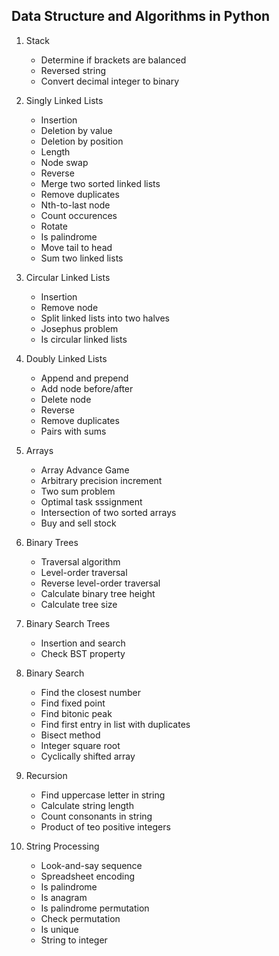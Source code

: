 ## Data Structure and Algorithms in Python

1. Stack
    - Determine if brackets are balanced
    - Reversed string
    - Convert decimal integer to binary 

2. Singly Linked Lists
    - Insertion
    - Deletion by value
    - Deletion by position
    - Length
    - Node swap
    - Reverse
    - Merge two sorted linked lists
    - Remove duplicates
    - Nth-to-last node
    - Count occurences
    - Rotate
    - Is palindrome
    - Move tail to head
    - Sum two linked lists

3. Circular Linked Lists
    - Insertion
    - Remove node
    - Split linked lists into two halves
    - Josephus problem
    - Is circular linked lists

4. Doubly Linked Lists
    - Append and prepend
    - Add node before/after
    - Delete node
    - Reverse
    - Remove duplicates
    - Pairs with sums

5. Arrays
    - Array Advance Game
    - Arbitrary precision increment
    - Two sum problem
    - Optimal task sssignment
    - Intersection of two sorted arrays
    - Buy and sell stock

6. Binary Trees
    - Traversal algorithm
    - Level-order traversal
    - Reverse level-order traversal
    - Calculate binary tree height
    - Calculate tree size

7. Binary Search Trees
    - Insertion and search
    - Check BST property

8. Binary Search
    - Find the closest number
    - Find fixed point
    - Find bitonic peak
    - Find first entry in list with duplicates
    - Bisect method
    - Integer square root
    - Cyclically shifted array

9. Recursion
    - Find uppercase letter in string
    - Calculate string length
    - Count consonants in string
    - Product of teo positive integers

10. String Processing
    - Look-and-say sequence
    - Spreadsheet encoding
    - Is palindrome
    - Is anagram
    - Is palindrome permutation
    - Check permutation
    - Is unique
    - String to integer

